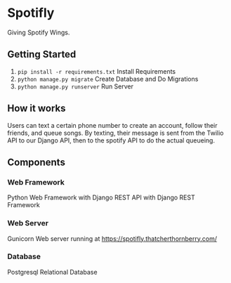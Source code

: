 # Spotifly
Giving Spotify Wings.
## Getting Started
1. `pip install -r requirements.txt` Install Requirements
2. `python manage.py migrate` Create Database and Do Migrations
3. `python manage.py runserver` Run Server
## How it works
Users can text a certain phone number to create an account, follow their friends, and queue songs. By texting, their message is sent from the Twilio API to our Django API, then to the spotify API to do the actual queueing.
## Components
### Web Framework
Python Web Framework with Django
REST API with Django REST Framework
### Web Server
Gunicorn Web server running at https://spotifly.thatcherthornberry.com/
### Database
Postgresql Relational Database
